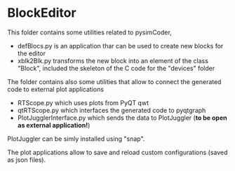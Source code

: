# BlockEditor

This folder contains some utilities related to pysimCoder,

  * defBlocs.py is an application thar can be used to create new blocks for the editor
  * xblk2Blk.py transforms the new block into an element of the class "Block", included the skeleton of the C code for the "devices" folder

The folder contains also some utilities that allow to connect the generated code to external plot applications

  * RTScope.py which uses plots from PyQT qwt
  * qtRTScope.py which interfaces the generated code to pyqtgraph
  * PlotJugglerInterface.py which sends the data to PlotJuggler (**to be open as external application!**)

PlotJuggler can be simly installed using "snap".

The plot applications allow to save and reload custom configurations (saved as json files).
